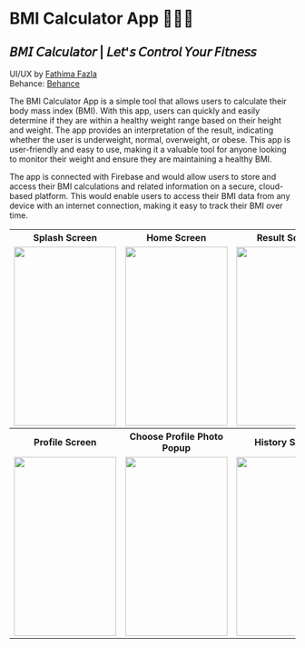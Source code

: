 # BMI Calculator App 🚴‍♀️📱
## 𝘉𝘔𝘐 𝘊𝘢𝘭𝘤𝘶𝘭𝘢𝘵𝘰𝘳 | 𝘓𝘦𝘵'𝘴 𝘊𝘰𝘯𝘵𝘳𝘰𝘭 𝘠𝘰𝘶𝘳 𝘍𝘪𝘵𝘯𝘦𝘴𝘴

UI/UX by [Fathima Fazla](https://www.linkedin.com/in/fathima-fazla/) <br>
Behance: [Behance](https://www.behance.net/gallery/158472653/BMI-Calculator-App)

The BMI Calculator App is a simple tool that allows users to calculate their body mass index (BMI). With this app, users can quickly and easily determine if they are within a healthy weight range based on their height and weight. The app provides an interpretation of the result, indicating whether the user is underweight, normal, overweight, or obese. This app is user-friendly and easy to use, making it a valuable tool for anyone looking to monitor their weight and ensure they are maintaining a healthy BMI. 

The app is connected with Firebase and would allow users to store and access their BMI calculations and related information on a secure, cloud-based platform. This would enable users to access their BMI data from any device with an internet connection, making it easy to track their BMI over time. 

<center>
<table>
  <tr>
    <th width=180>Splash Screen</th>
    <th width=180>Home Screen </th>
    <th width=180>Result Screen </th>
    <th width=180>Side Bar </th>
  </tr>
  <tr>
    <td><img src="https://github.com/MSahirullah/Project-Images/blob/main/BMI%20App/2.png" width="180" height="315" ></td>
    <td><img src="https://github.com/MSahirullah/Project-Images/blob/main/BMI%20App/1.png" width="180" height="315"></td>
    <td><img src="https://github.com/MSahirullah/Project-Images/blob/main/BMI%20App/3.png" width="180" height="315"></td>
    <td><img src="https://github.com/MSahirullah/Project-Images/blob/main/BMI%20App/4.png" width="180" height="315"></td>
  </tr>
    <tr>
    <th width=180>Profile Screen</th>
    <th width=180>Choose Profile Photo Popup </th>
    <th width=180>History Screen </th>
    <th width=180>Settings Screen </th>
  </tr>
  <tr>
    <td><img src="https://github.com/MSahirullah/Project-Images/blob/main/BMI%20App/5.png" width="180" height="315" ></td>
    <td><img src="https://github.com/MSahirullah/Project-Images/blob/main/BMI%20App/6.png" width="180" height="315"></td>
    <td><img src="https://github.com/MSahirullah/Project-Images/blob/main/BMI%20App/7.png" width="180" height="315"></td>
    <td><img src="https://github.com/MSahirullah/Project-Images/blob/main/BMI%20App/8.png" width="180" height="315"></td>
  </tr>
</table>
 </center>
